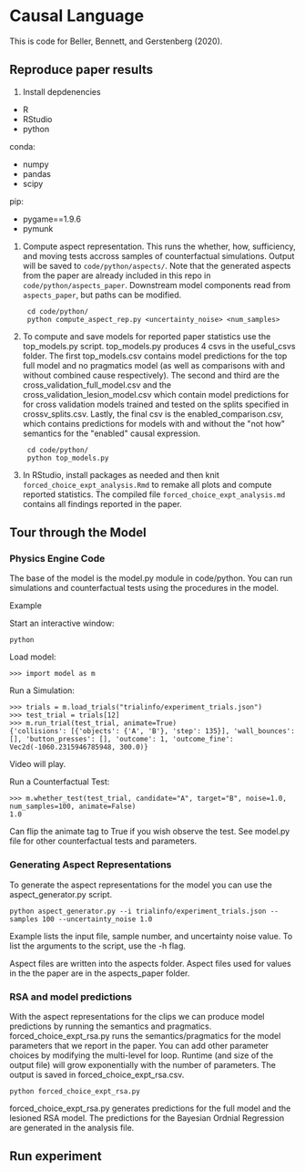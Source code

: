 # Causal Language

This is code for Beller, Bennett, and Gerstenberg (2020).

## Reproduce paper results

1. Install depdenencies

* R
* RStudio
* python

conda:

* numpy
* pandas
* scipy

pip:

* pygame==1.9.6
* pymunk

1. Compute aspect representation. This runs the whether, how, sufficiency, and moving tests accross samples of counterfactual simulations. Output will be saved to `code/python/aspects/`. Note that the generated aspects from the paper are already included in this repo in `code/python/aspects_paper`. Downstream model components read from `aspects_paper`, but paths can be modified. 

        cd code/python/
        python compute_aspect_rep.py <uncertainty_noise> <num_samples>

2. To compute and save models for reported paper statistics use the top_models.py script. top_models.py produces 4 csvs in the useful_csvs folder. The first top_models.csv contains model predictions for the top full model and no pragmatics model (as well as comparisons with and without combined cause respectively). The second and third are the cross_validation_full_model.csv and the cross_validation_lesion_model.csv which contain model predictions for for cross validation models trained and tested on the splits specified in crossv_splits.csv. Lastly, the final csv is the enabled_comparison.csv, which contains predictions for models with and without the "not how" semantics for the "enabled" causal expression.

        cd code/python/
        python top_models.py

3. In RStudio, install packages as needed and then knit `forced_choice_expt_analysis.Rmd` to remake all plots and compute reported statistics. The compiled file `forced_choice_expt_analysis.md` contains all findings reported in the paper.

## Tour through the Model

### Physics Engine Code

The base of the model is the model.py module in code/python.
You can run simulations and counterfactual tests using the procedures in the model.

Example

Start an interactive window:

	python

Load model:

	>>> import model as m

Run a Simulation:

	>>> trials = m.load_trials("trialinfo/experiment_trials.json")
	>>> test_trial = trials[12]
	>>> m.run_trial(test_trial, animate=True)
	{'collisions': [{'objects': {'A', 'B'}, 'step': 135}], 'wall_bounces': [], 'button_presses': [], 'outcome': 1, 'outcome_fine': Vec2d(-1060.2315946785948, 300.0)}
Video will play.


Run a Counterfactual Test:

	>>> m.whether_test(test_trial, candidate="A", target="B", noise=1.0, num_samples=100, animate=False)
	1.0

Can flip the animate tag to True if you wish observe the test. See model.py file for other counterfactual tests and parameters.


### Generating Aspect Representations

To generate the aspect representations for the model you can use the aspect_generator.py script.

	python aspect_generator.py --i trialinfo/experiment_trials.json --samples 100 --uncertainty_noise 1.0

Example lists the input file, sample number, and uncertainty noise value. To list the arguments to the script, use the -h flag.

Aspect files are written into the aspects folder. Aspect files used for values in the the paper are in the aspects_paper folder.


### RSA and model predictions

With the aspect representations for the clips we can produce model predictions by running the semantics and pragmatics. forced_choice_expt_rsa.py runs the semantics/pragmatics for the model parameters that we report in the paper. You can add other parameter choices by modifying the multi-level for loop. Runtime (and size of the output file) will grow exponentially with the number of parameters. The output is saved in forced_choice_expt_rsa.csv.

	python forced_choice_expt_rsa.py

forced_choice_expt_rsa.py generates predictions for the full model and the lesioned RSA model. The predictions for the Bayesian Ordnial Regression are generated in the analysis file.

## Run experiment


